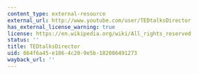 ```yaml
---
content_type: external-resource
external_url: http://www.youtube.com/user/TEDtalksDirector
has_external_license_warning: true
license: https://en.wikipedia.org/wiki/All_rights_reserved
status: ''
title: TEDtalksDirector
uid: 864f6a45-e186-4c20-9e5b-182086491273
wayback_url: ''
---
```

